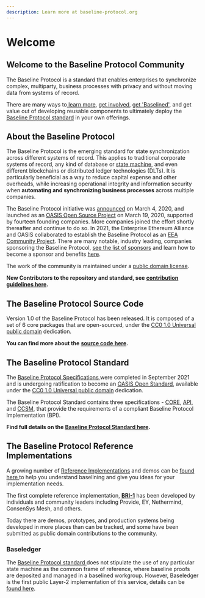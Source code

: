 ```yaml
---
description: Learn more at baseline-protocol.org
---
```


# Welcome

## Welcome to the Baseline Protocol Community

The Baseline Protocol is a standard that enables enterprises to synchronize complex, multiparty, business processes with privacy and without moving data from systems of record.

There are many ways to[ learn more](https://www.baseline-protocol.org), [get involved](https://www.baseline-protocol.org/get-involved/), [get 'Baselined'](https://www.baseline-protocol.org/get-baselined/), and get value out of developing reusable components to ultimately deploy the [Baseline Protocol standard](./#the-baseline-protocol-standard) in your own offerings.

## About the Baseline Protocol

The Baseline Protocol is the emerging standard for state synchronization across different systems of record. This applies to traditional corporate systems of record, any kind of database or [state machine](https://www.techopedia.com/definition/16447/state-machine), and even different blockchains or distributed ledger technologies (DLTs). It is particularly beneficial as a way to reduce capital expense and other overheads, while increasing operational integrity and information security when **automating and synchronizing business processes** across multiple companies.

The Baseline Protocol initiative was [announced](https://consensys.net/blog/press-release/ey-and-consensys-announce-formation-of-baseline-protocol-initiative-to-make-ethereum-mainnet-safe-and-effective-for-enterprises/) on March 4, 2020, and launched as an [OASIS Open Source Project](https://oasis-open-projects.org) on March 19, 2020, supported by fourteen founding companies. More companies joined the effort shortly thereafter and continue to do so. In 2021, the Enterprise Ethereum Alliance and OASIS collaborated to establish the Baseline Protocol as an [EEA Community Project](https://entethalliance.org/eeacommunityprojects/). There are many notable, industry leading, companies sponsoring the Baseline Protocol, [see the list of sponsors](https://www.baseline-protocol.org/become-a-sponsor/) and learn how to become a sponsor and benefits [here](https://www.baseline-protocol.org/become-a-sponsor/).

The work of the community is maintained under a [public domain license](https://github.com/eea-oasis/baseline/blob/main/LICENSE).

**New Contributors to the repository and standard, see** [**contribution guidelines here**](community/open-source-community/contributors.md#code-of-conduct)**.**

## The Baseline Protocol Source Code

Version 1.0 of the Baseline Protocol has been released. It is composed of a set of 6 core packages that are open-sourced, under the [CC0 1.0 Universal public domain](https://github.com/eea-oasis/baseline/blob/main/LICENSE) dedication.

**You can find more about the** [**source code** ](broken-reference/)[**here**](baseline-protocol-code/packages/)**.**

## The Baseline Protocol Standard

The [Baseline Protocol Specifications ](https://github.com/eea-oasis/baseline-standard)were completed in September 2021 and is undergoing ratification to become an [OASIS Open Standard](https://www.oasis-open.org/standards/), available under the [CC0 1.0 Universal public domain](https://github.com/eea-oasis/baseline/blob/main/LICENSE) dedication.

The Baseline Protocol Standard contains three specifications - [CORE](https://github.com/eea-oasis/baseline-standard/tree/main/core), [API](https://github.com/eea-oasis/baseline-standard/tree/main/api), and [CCSM](https://github.com/eea-oasis/baseline-standard/tree/main/ccsm), that provide the requirements of a compliant Baseline Protocol Implementation (BPI).

**Find full details on the** [**Baseline Protocol Standard here**](broken-reference/)**.**

## The Baseline Protocol Reference Implementations

A growing number of [Reference Implementations](bri/overview-of-reference-implementations.md) and demos can be [found here ](https://github.com/ethereum-oasis/baseline/tree/master/examples)to help you understand baselining and give you ideas for your implementation needs.

The first complete reference implementation, [**BRI-1**](bri/bri-1/) has been developed by individuals and community leaders including Provide, EY, Nethermind, ConsenSys Mesh, and others.

Today there are demos, prototypes, and production systems being developed in more places than can be tracked, and some have been submitted as public domain contributions to the community.

### Baseledger

The [Baseline Protocol standard ](broken-reference/)does not stipulate the use of any particular state machine as the common frame of reference, where baseline proofs are deposited and managed in a baselined workgroup. However, Baseledger is the first public Layer-2 implementation of this service, details can be [found here](https://baseledger.net).
